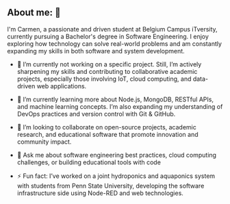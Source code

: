 ## About me: 👋

I'm Carmen, a passionate and driven student at Belgium Campus iTversity, currently pursuing a Bachelor's degree in Software Engineering. I enjoy exploring how technology can solve real-world problems and am constantly expanding my skills in both software and system development.

-  🔭 I’m currently not working on a specific project. Still, I’m actively sharpening my skills and contributing to collaborative academic projects, especially those involving IoT, cloud computing, and data-driven web applications.

-  🌱 I’m currently learning more about Node.js, MongoDB, RESTful APIs, and machine learning concepts. I’m also expanding my understanding of DevOps practices and version control with Git & GitHub.

- 👯 I’m looking to collaborate on open-source projects, academic research, and educational software that promote innovation and community impact.

- 💬 Ask me about software engineering best practices, cloud computing challenges, or building educational tools with code

- ⚡ Fun fact: I’ve worked on a joint hydroponics and aquaponics system with students from Penn State University, developing the software infrastructure side using Node-RED and web technologies.



